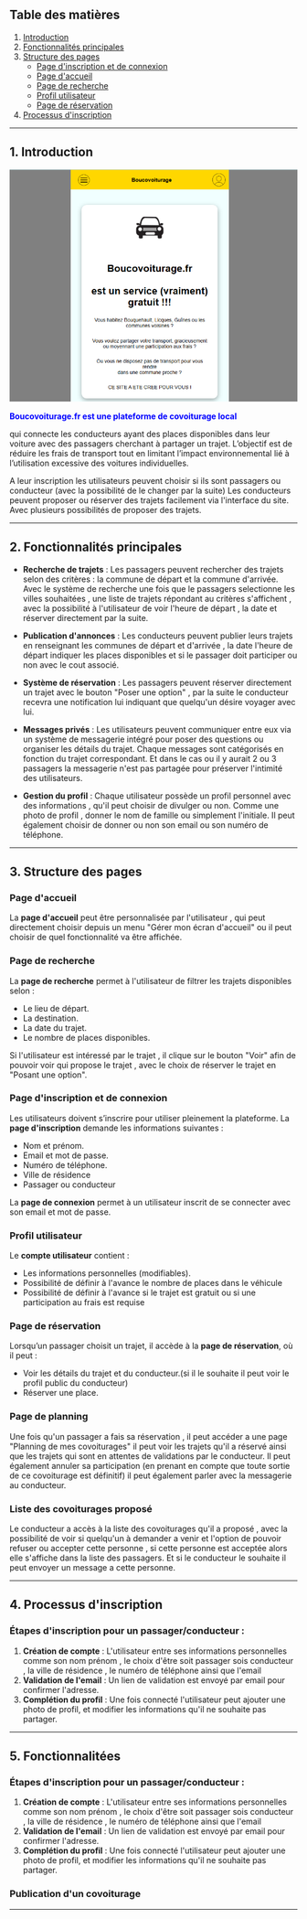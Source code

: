 ## Table des matières
1. [Introduction](#introduction)
2. [Fonctionnalités principales](#fonctionnalités-principales)
3. [Structure des pages](#structure-des-pages)
    - [Page d'inscription et de connexion](#page-dinscription-et-de-connexion)
    - [Page d'accueil](#page-daccueil)
    - [Page de recherche](#page-de-recherche)
    - [Profil utilisateur](#profil-utilisateur)
    - [Page de réservation](#page-de-réservation)
4. [Processus d'inscription](#processus-dinscription)


---

## 1. Introduction

 ![Boucovoiturage.](boucovoituragefr.png)

<p style="color: blue; font-weight: bold;">Boucovoiturage.fr est une plateforme de covoiturage local </p> qui connecte les conducteurs ayant des places disponibles dans leur voiture avec des passagers cherchant à partager un trajet. L’objectif est de réduire les frais de transport tout en limitant l’impact environnemental lié à l’utilisation excessive des voitures individuelles.

A leur inscription les utilisateurs peuvent choisir si ils sont passagers ou conducteur (avec la possibilité de le changer par la suite)
Les conducteurs peuvent proposer ou réserver des trajets facilement via l'interface du site. Avec plusieurs possibilités de proposer des trajets.

---

## 2. Fonctionnalités principales

- **Recherche de trajets** : Les passagers peuvent rechercher des trajets selon des critères : la commune de départ et la commune d'arrivée. Avec le système de recherche une fois que le passagers selectionne les villes souhaitées , une liste de trajets répondant au critères s'affichent , avec la possibilité à l'utilisateur de voir l'heure de départ , la date et réserver directement par la suite.

- **Publication d'annonces** : Les conducteurs peuvent publier leurs trajets en renseignant les communes de départ et d'arrivée , la date l'heure de départ indiquer les places disponibles et si le passager doit participer ou non avec le cout associé.

- **Système de réservation** : Les passagers peuvent réserver directement un trajet avec le bouton "Poser une option" , par la suite le conducteur recevra une notification lui indiquant que quelqu'un désire voyager avec lui.

- **Messages privés** : Les utilisateurs peuvent communiquer entre eux via un système de messagerie intégré pour poser des questions ou organiser les détails du trajet. Chaque messages sont catégorisés en fonction du trajet correspondant. Et dans le cas ou il y aurait 2 ou 3 passagers la messagerie n'est pas partagée pour préserver l'intimité des utilisateurs.


- **Gestion du profil** : Chaque utilisateur possède un profil personnel avec des informations , qu'il peut choisir de divulger ou non. Comme une photo de profil , donner le nom de famille ou simplement l'initiale. Il peut également choisir de donner ou non son email ou son numéro de téléphone.

---

## 3. Structure des pages

### Page d'accueil

La **page d'accueil** peut être personnalisée par l'utilisateur , qui peut directement choisir depuis un menu "Gérer mon écran d'accueil" ou il peut choisir de quel fonctionnalité va être affichée. 

### Page de recherche

La **page de recherche** permet à l'utilisateur de filtrer les trajets disponibles selon :
- Le lieu de départ.
- La destination.
- La date du trajet.
- Le nombre de places disponibles.
  
Si l'utilisateur est intéressé par le trajet , il clique sur le bouton "Voir" afin de pouvoir voir qui propose le trajet , avec le choix de réserver le trajet en "Posant une option".

### Page d'inscription et de connexion

Les utilisateurs doivent s’inscrire pour utiliser pleinement la plateforme. La **page d'inscription** demande les informations suivantes :
- Nom et prénom.
- Email et mot de passe.
- Numéro de téléphone.
- Ville de résidence 
- Passager ou conducteur
  
La **page de connexion** permet à un utilisateur inscrit de se connecter avec son email et mot de passe.

### Profil utilisateur

Le **compte utilisateur** contient :
- Les informations personnelles (modifiables).
- Possibilité de définir à l'avance le nombre de places dans le véhicule 
- Possibilité de définir à l'avance si le trajet est gratuit ou si une participation au frais est requise

### Page de réservation

Lorsqu’un passager choisit un trajet, il accède à la **page de réservation**, où il peut :
- Voir les détails du trajet et du conducteur.(si il le souhaite il peut voir le profil public du conducteur)
- Réserver une place.

### Page de planning 
Une fois qu'un passager a fais sa réservation , il peut accéder a une page "Planning de mes covoiturages" il peut voir les trajets qu'il a réservé ainsi que les trajets qui sont en attentes de validations par le conducteur. Il peut également annuler sa participation (en prenant en compte que toute sortie de ce covoiturage est définitif) il peut également parler avec la messagerie au conducteur.

### Liste des covoiturages proposé
Le conducteur a accès à la liste des covoiturages qu'il a proposé , avec la possibilité de voir si quelqu'un à demander a venir et l'option de pouvoir refuser ou accepter cette personne , si cette personne est acceptée alors elle s'affiche dans la liste des passagers. Et si le conducteur le souhaite il peut envoyer un message a cette personne.

---

## 4. Processus d'inscription

### Étapes d'inscription pour un passager/conducteur :
1. **Création de compte** : L'utilisateur entre ses informations personnelles comme son nom prénom , le choix d'être soit passager sois conducteur , la ville de résidence , le numéro de téléphone ainsi que l'email
2. **Validation de l'email** : Un lien de validation est envoyé par email pour confirmer l'adresse.
3. **Complétion du profil** : Une fois connecté l'utilisateur peut ajouter une photo de profil, et modifier les informations qu'il ne souhaite pas partager.

---

## 5. Fonctionnalitées 

### Étapes d'inscription pour un passager/conducteur :
1. **Création de compte** : L'utilisateur entre ses informations personnelles comme son nom prénom , le choix d'être soit passager sois conducteur , la ville de résidence , le numéro de téléphone ainsi que l'email
2. **Validation de l'email** : Un lien de validation est envoyé par email pour confirmer l'adresse.
3. **Complétion du profil** : Une fois connecté l'utilisateur peut ajouter une photo de profil, et modifier les informations qu'il ne souhaite pas partager.
### Publication d'un covoiturage


---

